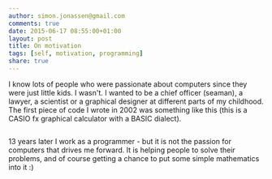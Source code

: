 ```yaml
---
author: simon.jonassen@gmail.com
comments: true
date: 2015-06-17 08:55:00+01:00
layout: post
title: On motivation
tags: [self, motivation, programming]
share: true
---
```


I know lots of people who were passionate about computers since they were just little kids. I wasn't. I wanted to be a chief officer (seaman), a lawyer, a scientist or a graphical designer at different parts of my childhood. The first piece of code I wrote in 2002 was something like this (this is a CASIO fx graphical calculator with a BASIC dialect).

<figure>
	<img src="http://s-j.github.io/images/casio-basic.jpg" alt="">
</figure>

13 years later I work as a programmer - but it is not the passion for computers that drives me forward. It is helping people to solve their problems, and of course getting a chance to put some simple mathematics into it :)
